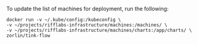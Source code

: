 To update the list of machines for deployment, run the following:

```
docker run -v ~/.kube/config:/kubeconfig \
-v ~/projects/rifflabs-infrastructure/machines:/machines/ \
-v ~/projects/rifflabs-infrastructure/machines/charts:/app/charts/ \
zorlin/tink-flow
```
